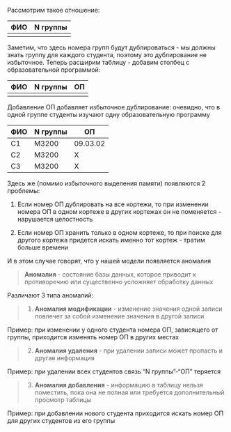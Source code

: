 
Рассмотрим такое отношение:

| ФИО | N группы |
| --- | -------- |
|     |          |

Заметим, что здесь номера групп будут дублироваться - мы должны знать группу для каждого студента, поэтому это дублирование не избыточное. Теперь расширим таблицу - добавим столбец с образовательной программой:

|ФИО|N группы|ОП|
|---|---|---|
||||

Добавление ОП добавляет избыточное дублирование: очевидно, что в одной группе студенты изучают одну образовательную программу

|ФИО|N группы|ОП|
|---|---|---|
|С1|M3200|09.03.02|
|С2|M3200|X|
|С3|M3200|X|

Здесь же (помимо избыточного выделения памяти) появляются 2 проблемы:

1) Если номер ОП дублировать на все кортежи, то при изменении номера ОП в одном кортеже в других кортежах он не поменяется - нарушается целостность

2) Если номер ОП хранить только в одном кортеже, то при поиске для другого кортежа придется искать именно тот кортеж - тратим больше времени

И в этом случае говорят, что у нашей модели появляется аномалия

> **Аномалия** - состояние базы данных, которое приводит к противоречию или существенно усложняет обработку данных

Различают 3 типа аномалий:

> 1. **Аномалия модификации** - изменение значения одной записи повлечет за собой изменение значения в другой записи

Пример: при изменении у одного студента номера ОП, зависящего от группы, приходится изменять номер ОП в других местах

> 2. **Аномалия удаления** - при удалении записи может пропасть и другая информация

Пример: при удалении всех студентов связь “N группы”-“ОП” теряется

>3. **Аномалия добавления** - информацию в таблицу нельзя поместить, пока она не полная или требуется дополнительный просмотр таблицы

Пример: при добавлении нового студента приходится искать номер ОП для других студентов из его группы